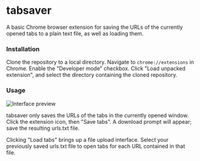 # tabsaver
A basic Chrome browser extension for saving the URLs of the currently opened tabs to a plain text file, as well as loading them.

### Installation
Clone the repository to a local directory. Navigate to `chrome://extensions` in Chrome. Enable the "Developer mode" checkbox. Click "Load unpacked extension", and select the directory containing the cloned repository.

### Usage
![Interface preview](http://puu.sh/q2zIs/545772a85a.png)

tabsaver only saves the URLs of the tabs in the currently opened window. Click the extension icon, then "Save tabs". A download prompt will appear; save the resulting urls.txt file.

Clicking "Load tabs" brings up a file upload interface. Select your previously saved urls.txt file to open tabs for each URL contained in that file.